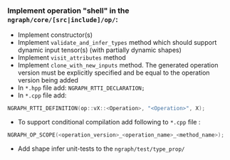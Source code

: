 ### Implement operation "shell" in the `ngraph/core/[src|include]/op/`:
* Implement constructor(s)
* Implement `validate_and_infer_types` method which should support dynamic input tensor(s) (with partially dynamic shapes)
* Implement `visit_attributes` method
* Implement `clone_with_new_inputs` method. The generated operation version must be explicitly specified and be equal to the operation version being added
* In `*.hpp` file add: `NGRAPH_RTTI_DECLARATION;`
* In `*.cpp` file add:
```cpp
NGRAPH_RTTI_DEFINITION(op::vX::<Operation>, "<Operation>", X);
```
* To support conditional compilation add following to `*.cpp` file :
```cpp
NGRAPH_OP_SCOPE(<operation_version>_<operation_name>_<method_name>);
```
* Add shape infer unit-tests to the `ngraph/test/type_prop/`